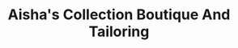 ---
title: "Aisha's Collection Boutique And Tailoring"
url: /karachi/aishas-collection-boutique-and-tailoring/
shop: Modehaus
---